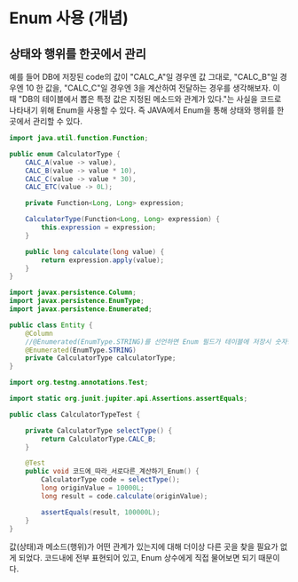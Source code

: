 # Enum 사용 (개념)


## 상태와 행위를 한곳에서 관리
예를 들어 DB에 저장된 code의 값이 "CALC_A"일 경우엔 값 그대로, "CALC_B"일 경우엔 10 한 값을, "CALC_C"일 경우엔 3을 계산하여 전달하는 경우를 생각해보자.
이 때 "DB의 테이블에서 뽑은 특정 값은 지정된 메소드와 관계가 있다."는 사실을 코드로 나타내기 위해 Enum을 사용할 수 있다.
즉 JAVA에서 Enum을 통해 상태와 행위를 한곳에서 관리할 수 있다.

```java
import java.util.function.Function;

public enum CalculatorType {
    CALC_A(value -> value),
    CALC_B(value -> value * 10),
    CALC_C(value -> value * 30),
    CALC_ETC(value -> 0L);

    private Function<Long, Long> expression;

    CalculatorType(Function<Long, Long> expression) {
        this.expression = expression;
    }

    public long calculate(long value) {
        return expression.apply(value);
    }
}
```

```java
import javax.persistence.Column;
import javax.persistence.EnumType;
import javax.persistence.Enumerated;

public class Entity {
    @Column
    //@Enumerated(EnumType.STRING)를 선언하면 Enum 필드가 테이블에 저장시 숫자형인 1,2,3이 아닌, Enum의 name이 저장된다.
    @Enumerated(EnumType.STRING)
    private CalculatorType calculatorType;
}
```

```java
import org.testng.annotations.Test;

import static org.junit.jupiter.api.Assertions.assertEquals;

public class CalculatorTypeTest {

    private CalculatorType selectType() {
        return CalculatorType.CALC_B;
    }

    @Test
    public void 코드에_따라_서로다른_계산하기_Enum() {
        CalculatorType code = selectType();
        long originValue = 10000L;
        long result = code.calculate(originValue);

        assertEquals(result, 100000L);
    }
}
```
값(상태)과 메소드(행위)가 어떤 관계가 있는지에 대해 더이상 다른 곳을 찾을 필요가 없게 되었다.
코드내에 전부 표현되어 있고, Enum 상수에게 직접 물어보면 되기 때문이다.

